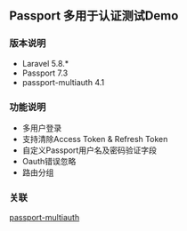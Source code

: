 ## Passport 多用于认证测试Demo

### 版本说明
- Laravel 5.8.*
- Passport 7.3
- passport-multiauth 4.1

### 功能说明
- 多用户登录
- 支持清除Access Token & Refresh Token
- 自定义Passport用户名及密码验证字段
- Oauth错误忽略
- 路由分组

### 关联
[passport-multiauth](https://github.com/sfelix-martins/passport-multiauth/ "With a Title")
